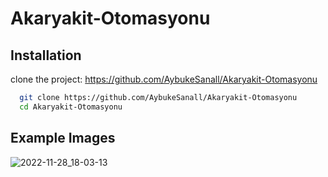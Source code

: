 # Akaryakit-Otomasyonu

## Installation
clone the project:
https://github.com/AybukeSanall/Akaryakit-Otomasyonu

```bash
  git clone https://github.com/AybukeSanall/Akaryakit-Otomasyonu
  cd Akaryakit-Otomasyonu 
```
## Example Images

![2022-11-28_18-03-13](https://user-images.githubusercontent.com/78085366/204314477-3df1f511-a04f-49f5-babe-09f7bddcab88.png)

